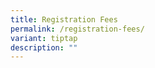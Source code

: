 ```yaml
---
title: Registration Fees
permalink: /registration-fees/
variant: tiptap
description: ""
---
```

<p></p>
